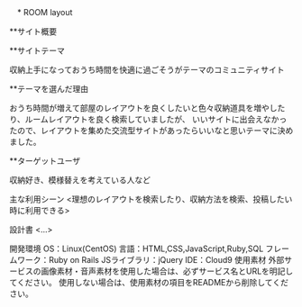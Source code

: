 　* ROOM layout
 
**サイト概要

**サイトテーマ

収納上手になっておうち時間を快適に過ごそうがテーマのコミュニティサイト


**テーマを選んだ理由

おうち時間が増えて部屋のレイアウトを良くしたいと色々収納道具を増やしたり、ルームレイアウトを良く検索していましたが、
いいサイトに出会えなかったので、レイアウトを集めた交流型サイトがあったらいいなと思いテーマに決めました。

**ターゲットユーザ

収納好き、模様替えを考えている人など

主な利用シーン
<理想のレイアウトを検索したり、収納方法を検索、投稿したい時に利用できる>

設計書
<...>

開発環境
OS：Linux(CentOS)
言語：HTML,CSS,JavaScript,Ruby,SQL
フレームワーク：Ruby on Rails
JSライブラリ：jQuery
IDE：Cloud9
使用素材
外部サービスの画像素材・音声素材を使用した場合は、必ずサービス名とURLを明記してください。
使用しない場合は、使用素材の項目をREADMEから削除してください。
